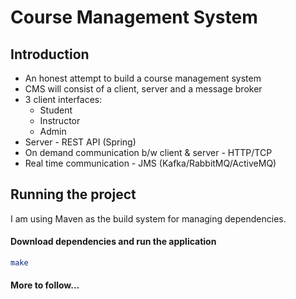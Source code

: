 # Course Management System

## Introduction
* An honest attempt to build a course management system
* CMS will consist of a client, server and a message broker
* 3 client interfaces:
    * Student
    * Instructor
    * Admin
* Server - REST API (Spring)
* On demand communication b/w client & server - HTTP/TCP
* Real time communication - JMS (Kafka/RabbitMQ/ActiveMQ)

## Running the project

I am using Maven as the build system for managing dependencies.

#### Download dependencies and run the application
```zsh
make 
```
#### More to follow...